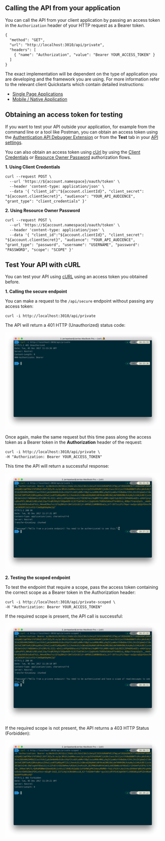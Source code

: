 ## Calling the API from your application

You can call the API from your client application by passing an access token in the `Authorization` header of your HTTP request as a Bearer token. 

```har
{
  "method": "GET",
  "url": "http://localhost:3010/api/private",
  "headers": [
    { "name": "Authorization", "value": "Bearer YOUR_ACCESS_TOKEN" }
  ]
}
```

The exact implementation will be dependent on the type of application you are developing and the framework you are using. For more information refer to the relevant client Quickstarts which contain detailed instructions:

* [Single Page Applications](/quickstart/spa)
* [Mobile / Native Application](/quickstart/native)

## Obtaining an access token for testing

If you want to test your API outside your application, for example from the command line or a tool like Postman, you can obtain an access token using the [Authentication API Debugger Extension](/extensions/authentication-api-debugger) or from the **Test** tab in your [API settings](${manage_url}/#/apis).

You can also obtain an access token using [cUrl](https://curl.haxx.se/) by using the [Client Credentials](/api/authentication#client-credentials) or [Resource Owner Password](api/authentication#resource-owner-password) authorization flows.

**1. Using Client Credentials**

```text
curl --request POST \
  --url 'https://${account.namespace}/oauth/token' \
  --header 'content-type: application/json' \
  --data '{ "client_id":"${account.clientId}", "client_secret": "${account.clientSecret}", "audience": "YOUR_API_AUDIENCE", "grant_type": "client_credentials" }'
```

**2. Using Resource Owner Password**

```text
curl --request POST \
  --url 'https://${account.namespace}/oauth/token' \
  --header 'content-type: application/json' \
  --data '{ "client_id":"${account.clientId}", "client_secret": "${account.clientSecret}", "audience": "YOUR_API_AUDIENCE", "grant_type": "password", "username": "USERNAME", "password": "PASSWORD", "scope": "SCOPE" }'
```

## Test Your API with cURL

You can test your API using [cURL](https://curl.haxx.se/) using an access token you obtained before.

**1. Calling the secure endpoint**

You can make a request to the `/api/secure` endpoint without passing any access token:

```text
curl -i http://localhost:3010/api/private
```

The API will return a 401 HTTP (Unauthorized) status code:

![Response for unauthorized API request](/media/articles/server-apis/using/private-unauthorized.png)

Once again, make the same request but this time pass along the access token as a Bearer token in the **Authorization** header of the request:

```text
curl -i http://localhost:3010/api/private \
-H "Authorization: Bearer YOUR_ACCESS_TOKEN"
```

This time the API will return a successful response:

![Response for authorized API request](/media/articles/server-apis/using/private.png)

**2. Testing the scoped endpoint**

To test the endpoint that require a scope, pass the access token containing the correct scope as a Bearer token in the Authorization header:

```text
curl -i http://localhost:3010/api/private-scoped \
-H "Authorization: Bearer YOUR_ACCESS_TOKEN"
```

If the required scope is present, the API call is successful:

![Response for scoped API request](/media/articles/server-apis/using/private-scoped.png)

If the required scope is not present, the API returns a 403 HTTP Status (Forbidden):

![Response for forbidden scoped API request](/media/articles/server-apis/using/private-scoped-forbidden.png)

